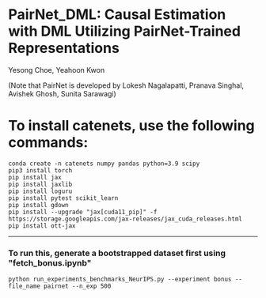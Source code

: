 # PairNet_DML: Causal Estimation with DML Utilizing PairNet-Trained Representations
Yesong Choe, Yeahoon Kwon

(Note that PairNet is developed by Lokesh Nagalapatti, Pranava Singhal, Avishek Ghosh, Sunita Sarawagi)

# To install catenets, use the following commands:
```
conda create -n catenets numpy pandas python=3.9 scipy 
pip3 install torch
pip install jax
pip install jaxlib
pip install loguru
pip install pytest scikit_learn
pip install gdown
pip install --upgrade "jax[cuda11_pip]" -f https://storage.googleapis.com/jax-releases/jax_cuda_releases.html
pip install ott-jax
```
---


### To run this, generate a bootstrapped dataset first using "fetch_bonus.ipynb"

```
python run_experiments_benchmarks_NeurIPS.py --experiment bonus --file_name pairnet --n_exp 500
```


